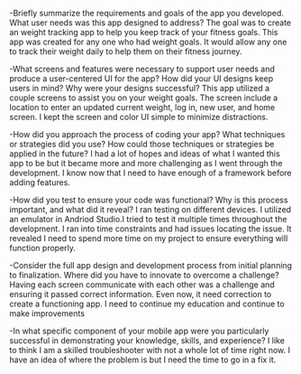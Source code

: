 -Briefly summarize the requirements and goals of the app you developed. What user needs was this app designed to address?
The goal was to create an weight tracking app to help you keep track of your fitness goals. This app was created for any one who had weight goals. It would allow any one to track their weight daily to help them on their fitness journey.

-What screens and features were necessary to support user needs and produce a user-centered UI for the app? How did your UI designs keep users in mind? Why were your designs successful?
This app utilized a couple screens to assist you on your weight goals. The screen include a location to enter an updated current weight, log in, new user, and home screen. I kept the screen and color UI simple to minimize distractions. 

-How did you approach the process of coding your app? What techniques or strategies did you use? How could those techniques or strategies be applied in the future?
I had a lot of hopes and ideas of what I wanted this app to be but it became more and more challenging as I went through the development. I know now that I need to have enough of a framework before adding features. 

-How did you test to ensure your code was functional? Why is this process important, and what did it reveal?
I ran testing on different devices. I utilized an emulator in Andriod Studio.I tried to test it multiple times throughout the development. I ran into time constraints and had issues locating the issue. It revealed I need to spend more time on my project to ensure everything will function properly. 

-Consider the full app design and development process from initial planning to finalization. Where did you have to innovate to overcome a challenge?
Having each screen communicate with each other was a challenge and ensuring it passed correct information. Even now, it need correction to create a functioning app. I need to continue my education and continue to make improvements

-In what specific component of your mobile app were you particularly successful in demonstrating your knowledge, skills, and experience?
I like to think I am a skilled troubleshooter with not a whole lot of time right now. I have an idea of where the problem is but I need the time to go in a fix it. 
